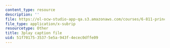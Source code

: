 ```yaml
---
content_type: resource
description: ''
file: https://ol-ocw-studio-app-qa.s3.amazonaws.com/courses/6-811-principles-and-practice-of-assistive-technology-fall-2014/51f7017535375e5a943f4ecec0dffe09_x18bMLW4eO4.vtt
file_type: application/x-subrip
resourcetype: Other
title: 3play caption file
uid: 51f70175-3537-5e5a-943f-4ecec0dffe09
---
```

